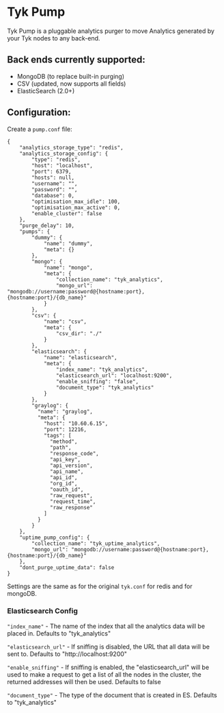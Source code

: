 # Tyk Pump

Tyk Pump is a pluggable analytics purger to move Analytics generated by your Tyk nodes to any back-end. 

## Back ends currently supported: 

- MongoDB (to replace built-in purging)
- CSV (updated, now supports all fields)
- ElasticSearch (2.0+)

## Configuration:

Create a `pump.conf` file:

```
{
	"analytics_storage_type": "redis",
    "analytics_storage_config": {
        "type": "redis",
        "host": "localhost",
        "port": 6379,
        "hosts": null,
        "username": "",
        "password": "",
        "database": 0,
        "optimisation_max_idle": 100,
        "optimisation_max_active": 0,
        "enable_cluster": false
    },
    "purge_delay": 10,
    "pumps": {
    	"dummy": {
    		"name": "dummy",
    		"meta": {}
    	},
        "mongo": {
            "name": "mongo",
            "meta": {
                "collection_name": "tyk_analytics",
                "mongo_url": "mongodb://username:password@{hostname:port},{hostname:port}/{db_name}"
            }
        },
        "csv": {
            "name": "csv",
            "meta": {
                "csv_dir": "./"
            }
        },
        "elasticsearch": {
            "name": "elasticsearch",
            "meta": {
                "index_name": "tyk_analytics",
                "elasticsearch_url": "localhost:9200",
                "enable_sniffing": "false",
                "document_type": "tyk_analytics"
            }
        },
        "graylog": {
          "name": "graylog",
          "meta": {
            "host": "10.60.6.15",
            "port": 12216,
            "tags": [
              "method",
              "path",
              "response_code",
              "api_key",
              "api_version",
              "api_name",
              "api_id",
              "org_id",
              "oauth_id",
              "raw_request",
              "request_time",
              "raw_response"
            ]
          }
        }
    },
    "uptime_pump_config": {
        "collection_name": "tyk_uptime_analytics",
        "mongo_url": "mongodb://username:password@{hostname:port},{hostname:port}/{db_name}"
    },
    "dont_purge_uptime_data": false
}
```

Settings are the same as for the original `tyk.conf` for redis and for mongoDB.

### Elasticsearch Config

`"index_name"` - The name of the index that all the analytics data will be placed in. Defaults to "tyk_analytics"

`"elasticsearch_url"` - If sniffing is disabled, the URL that all data will be sent to. Defaults to "http://localhost:9200"

`"enable_sniffing"` - If sniffing is enabled, the "elasticsearch_url" will be used to make a request to get a list of all the nodes in the cluster, the returned addresses will then be used. Defaults to false

`"document_type"` - The type of the document that is created in ES. Defaults to "tyk_analytics"
